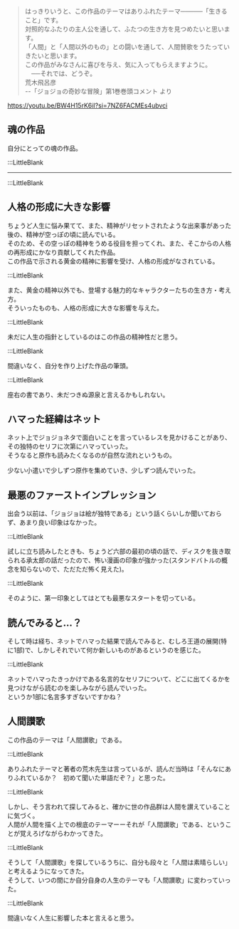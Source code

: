 
> はっきりいうと、この作品のテーマはありふれたテーマ─────「生きること」です。  
> 対照的なふたりの主人公を通して、ふたつの生き方を見つめたいと思います。  
> 「人間」と「人間以外のもの」との闘いを通して、人間賛歌をうたっていきたいと思います。  
> この作品がみなさんに喜びを与え、気に入ってもらえますように。  
　──それでは、どうぞ。  
> 荒木飛呂彦  
> --「ジョジョの奇妙な冒険」第1巻巻頭コメント より  

https://youtu.be/BW4H15rK6iI?si=7NZ6FACMEs4ubvci

## 魂の作品  

自分にとっての魂の作品。  

:::LittleBlank

---

:::LittleBlank

## 人格の形成に大きな影響  


ちょうど人生に悩み果てて、また、精神がリセットされたような出来事があった後の、精神が空っぽの頃に読んでいる。  
そのため、その空っぽの精神をうめる役目を担ってくれ、また、そこからの人格の再形成にかなり貢献してくれた作品。  
この作品で示される黄金の精神に影響を受け、人格の形成がなされている。  

:::LittleBlank  

また、黄金の精神以外でも、登場する魅力的なキャラクターたちの生き方・考え方。  
そういったものも、人格の形成に大きな影響を与えた。  

:::LittleBlank  

未だに人生の指針としているのはこの作品の精神性だと思う。  

:::LittleBlank  

間違いなく、自分を作り上げた作品の筆頭。  

:::LittleBlank  

座右の書であり、未だつきぬ源泉と言えるかもしれない。  

## ハマった経緯はネット  

ネット上でジョジョネタで面白いことを言っているレスを見かけることがあり、その独特のセリフに次第にハマっていった。  
そうなると原作も読みたくなるのが自然な流れというもの。  

少ない小遣いで少しずつ原作を集めていき、少しずつ読んでいった。  

##  最悪のファーストインプレッション  

出会う以前は、「ジョジョは絵が独特である」という話くらいしか聞いておらず、あまり良い印象はなかった。  

:::LittleBlank  

試しに立ち読みしたときも、ちょうど六部の最初の頃の話で、ディスクを抜き取られる承太郎の話だったので、怖い漫画の印象が強かった(スタンドバトルの概念を知らないので、ただただ怖く見えた)。  

:::LittleBlank  

そのように、第一印象としてはとても最悪なスタートを切っている。  

## 読んでみると...？  

そして時は経ち、ネットでハマった結果で読んでみると、むしろ王道の展開(特に1部)で、しかしそれでいて何か新しいものがあるというのを感じた。  

:::LittleBlank  

ネットでハマったきっかけである名言的なセリフについて、どこに出てくるかを見つけながら読むのを楽しみながら読んでいった。  
というか1部に名言多すぎないですかね？  

## 人間讃歌  

この作品のテーマは「人間讃歌」である。  

:::LittleBlank  

ありふれたテーマと著者の荒木先生は言っているが、読んだ当時は「そんなにありふれているか？　初めて聞いた単語だぞ？」と思った。  

:::LittleBlank  

しかし、そう言われて探してみると、確かに世の作品群は人間を讃えていることに気づく。  
人間が人間を描く上での根底のテーマーーそれが「人間讃歌」である、ということが覚えろげながらわかってきた。  

:::LittleBlank  

そうして「人間讃歌」を探しているうちに、自分も段々と「人間は素晴らしい」と考えるようになってきた。  
そうして、いつの間にか自分自身の人生のテーマも「人間讃歌」に変わっていった。  

:::LittleBlank  

間違いなく人生に影響した本と言えると思う。  

